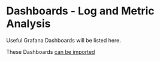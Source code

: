 # Dashboards - Log and Metric Analysis

Useful Grafana Dashboards will be listed here.

These Dashboards [can be imported](https://grafana.com/docs/grafana/latest/dashboards/manage-dashboards/#export-and-import-dashboards)
